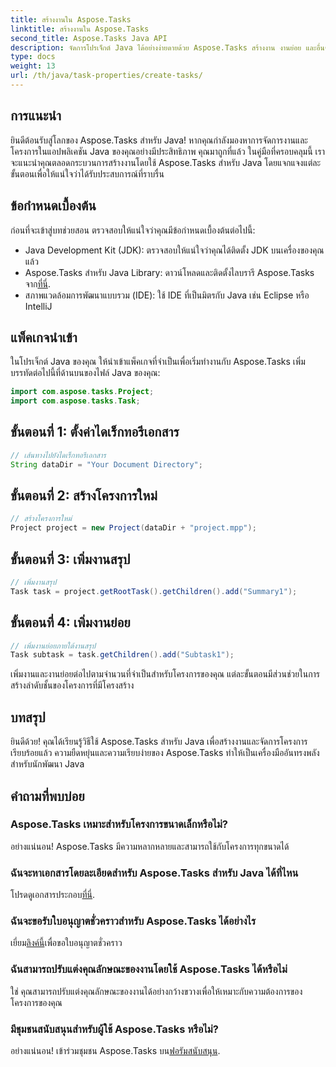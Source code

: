 ```yaml
---
title: สร้างงานใน Aspose.Tasks
linktitle: สร้างงานใน Aspose.Tasks
second_title: Aspose.Tasks Java API
description: จัดการโปรเจ็กต์ Java ได้อย่างง่ายดายด้วย Aspose.Tasks สร้างงาน งานย่อย และอื่นๆ ปฏิบัติตามคำแนะนำทีละขั้นตอนของเราเพื่อการจัดการโครงการที่ราบรื่น
type: docs
weight: 13
url: /th/java/task-properties/create-tasks/
---
```

## การแนะนำ
ยินดีต้อนรับสู่โลกของ Aspose.Tasks สำหรับ Java! หากคุณกำลังมองหาการจัดการงานและโครงการในแอปพลิเคชัน Java ของคุณอย่างมีประสิทธิภาพ คุณมาถูกที่แล้ว ในคู่มือที่ครอบคลุมนี้ เราจะแนะนำคุณตลอดกระบวนการสร้างงานโดยใช้ Aspose.Tasks สำหรับ Java โดยแจกแจงแต่ละขั้นตอนเพื่อให้แน่ใจว่าได้รับประสบการณ์ที่ราบรื่น
## ข้อกำหนดเบื้องต้น
ก่อนที่จะเข้าสู่บทช่วยสอน ตรวจสอบให้แน่ใจว่าคุณมีข้อกำหนดเบื้องต้นต่อไปนี้:
- Java Development Kit (JDK): ตรวจสอบให้แน่ใจว่าคุณได้ติดตั้ง JDK บนเครื่องของคุณแล้ว
-  Aspose.Tasks สำหรับ Java Library: ดาวน์โหลดและติดตั้งไลบรารี Aspose.Tasks จาก[ที่นี่](https://releases.aspose.com/tasks/java/).
- สภาพแวดล้อมการพัฒนาแบบรวม (IDE): ใช้ IDE ที่เป็นมิตรกับ Java เช่น Eclipse หรือ IntelliJ
## แพ็คเกจนำเข้า
ในโปรเจ็กต์ Java ของคุณ ให้นำเข้าแพ็คเกจที่จำเป็นเพื่อเริ่มทำงานกับ Aspose.Tasks เพิ่มบรรทัดต่อไปนี้ที่ด้านบนของไฟล์ Java ของคุณ:
```java
import com.aspose.tasks.Project;
import com.aspose.tasks.Task;
```
## ขั้นตอนที่ 1: ตั้งค่าไดเร็กทอรีเอกสาร
```java
// เส้นทางไปยังไดเร็กทอรีเอกสาร
String dataDir = "Your Document Directory";
```
## ขั้นตอนที่ 2: สร้างโครงการใหม่
```java
// สร้างโครงการใหม่
Project project = new Project(dataDir + "project.mpp");
```
## ขั้นตอนที่ 3: เพิ่มงานสรุป
```java
// เพิ่มงานสรุป
Task task = project.getRootTask().getChildren().add("Summary1");
```
## ขั้นตอนที่ 4: เพิ่มงานย่อย
```java
// เพิ่มงานย่อยภายใต้งานสรุป
Task subtask = task.getChildren().add("Subtask1");
```
เพิ่มงานและงานย่อยต่อไปตามจำนวนที่จำเป็นสำหรับโครงการของคุณ แต่ละขั้นตอนมีส่วนช่วยในการสร้างลำดับชั้นของโครงการที่มีโครงสร้าง
## บทสรุป
ยินดีด้วย! คุณได้เรียนรู้วิธีใช้ Aspose.Tasks สำหรับ Java เพื่อสร้างงานและจัดการโครงการเรียบร้อยแล้ว ความยืดหยุ่นและความเรียบง่ายของ Aspose.Tasks ทำให้เป็นเครื่องมืออันทรงพลังสำหรับนักพัฒนา Java
## คำถามที่พบบ่อย
### Aspose.Tasks เหมาะสำหรับโครงการขนาดเล็กหรือไม่?
อย่างแน่นอน! Aspose.Tasks มีความหลากหลายและสามารถใช้กับโครงการทุกขนาดได้
### ฉันจะหาเอกสารโดยละเอียดสำหรับ Aspose.Tasks สำหรับ Java ได้ที่ไหน
 โปรดดูเอกสารประกอบ[ที่นี่](https://reference.aspose.com/tasks/java/).
### ฉันจะขอรับใบอนุญาตชั่วคราวสำหรับ Aspose.Tasks ได้อย่างไร
 เยี่ยม[ลิงค์นี้](https://purchase.aspose.com/temporary-license/)เพื่อขอใบอนุญาตชั่วคราว
### ฉันสามารถปรับแต่งคุณลักษณะของงานโดยใช้ Aspose.Tasks ได้หรือไม่
ใช่ คุณสามารถปรับแต่งคุณลักษณะของงานได้อย่างกว้างขวางเพื่อให้เหมาะกับความต้องการของโครงการของคุณ
### มีชุมชนสนับสนุนสำหรับผู้ใช้ Aspose.Tasks หรือไม่?
 อย่างแน่นอน! เข้าร่วมชุมชน Aspose.Tasks บน[ฟอรัมสนับสนุน](https://forum.aspose.com/c/tasks/15).